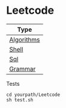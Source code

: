 # Leetcode

| Type |
|------|
|[Algorithms](./algorithms)|
|[Shell](./shell)|
|[Sql](./sql)|
|[Grammar](./grammar)|

Tests

```shell
cd yourpath/Leetcode
sh test.sh
```

